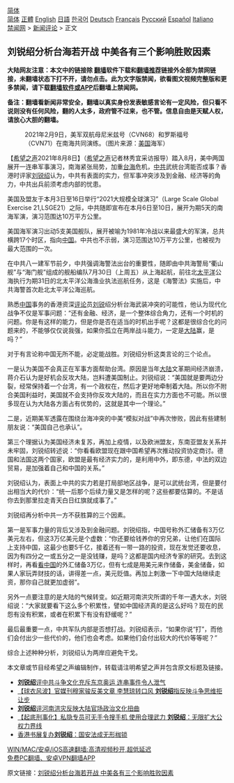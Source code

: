  <!-- 面包屑导航 --> <div class="breadcrumb"><!-- GTranslate: https://gtranslate.io/ -->  <div class="switcher notranslate">  <div class="selected">  <a href="#" onclick="return false;"> 简体</a>  </div>  <div class="option">  <a href="https://www.bannedbook.org" onclick="doGTranslate('zh-CN|zh-CN');jQuery('div.switcher div.selected a').html(jQuery(this).html());return false;" title="简体中文" class="nturl selected"> 简体</a>  <a href="https://www.bannedbook.org/zh-tw/" onclick="doGTranslate('zh-CN|zh-TW');jQuery('div.switcher div.selected a').html(jQuery(this).html());return false;" title="繁體中文" class="nturl"> 正體</a>  <a href="https://www.bannedbook.org/en/" onclick="doGTranslate('zh-CN|en');jQuery('div.switcher div.selected a').html(jQuery(this).html());return false;" title="English" class="nturl"> English</a>  <a href="https://www.bannedbook.org/ja/" onclick="doGTranslate('zh-CN|ja');jQuery('div.switcher div.selected a').html(jQuery(this).html());return false;" title="日本語" class="nturl"> 日語</a>  <a href="https://www.bannedbook.org/ko/" onclick="doGTranslate('zh-CN|ko');jQuery('div.switcher div.selected a').html(jQuery(this).html());return false;" title="한국어" class="nturl"> 한국어</a>  <a href="https://www.bannedbook.org/de/" onclick="doGTranslate('zh-CN|de');jQuery('div.switcher div.selected a').html(jQuery(this).html());return false;" title="Deutsch" class="nturl"> Deutsch</a>  <a href="https://www.bannedbook.org/fr/" onclick="doGTranslate('zh-CN|fr');jQuery('div.switcher div.selected a').html(jQuery(this).html());return false;" title="Français" class="nturl"> Français</a>  <a href="https://www.bannedbook.org/ru/" onclick="doGTranslate('zh-CN|ru');jQuery('div.switcher div.selected a').html(jQuery(this).html());return false;" title="Русский" class="nturl"> Русский</a>  <a href="https://www.bannedbook.org/es/" onclick="doGTranslate('zh-CN|es');jQuery('div.switcher div.selected a').html(jQuery(this).html());return false;" title="Español" class="nturl"> Español</a>  <a href="https://www.bannedbook.org/it/" onclick="doGTranslate('zh-CN|it');jQuery('div.switcher div.selected a').html(jQuery(this).html());return false;" title="Italiano" class="nturl"> Italiano</a>  </div>  </div>      <div class='breadcrumb-sub'><!-- Breadcrumb NavXT 6.3.0 --> <a href="https://www.bannedbook.org/" class="home">禁闻网</a> &gt; <a href="https://www.bannedbook.org/bnews/comments/" class="category">新闻评论</a> &gt; 正文</div></div><h2>刘锐绍分析台海若开战 中美各有三个影响胜败因素</h2> <p class="notice"><b>大陆网友注意：本文中的链接除 <a href="https://github.com/bannedbook/fanqiang" >翻墙</a>软件下载和<a href="https://github.com/killgcd/justmysocks/blob/master/README.md">翻墙推荐</a>链接外全部为禁网链接，未翻墙状态下打不开，请勿点击。此为文字版禁闻，欲看图文视频完整版和更多禁闻，请下载<a href="https://github.com/bannedbook/fanqiang">翻墙软件或APP</a>后翻墙上禁闻网。</p><p>备注：翻墙看新闻非常安全，翻墙以真实身份发表敏感言论有一定风险，但只看不说则没有任何风险，翻的人太多，政府管不过来，也不管。信息自由是天赋人权，请放心大胆的翻墙。</b></p>  <div class="entry"> <figure><figcaption>2021年2月9日，美军双航母尼米兹号（CVN68）和罗斯福号（CVN71）在南海共同演练。（图片来源：<a href="https://www.bannedbook.org/bnews/tag/%e7%be%8e%e5%9b%bd/" class="st_tag internal_tag" rel="tag" title="标签 美国 下的日志">美国</a>海军）</figcaption></figure> <p>【<span class='wp_keywordlink_affiliate'><a href="https://www.soundofhope.org" title="希望之声" target="_blank">希望之声</a></span>2021年8月8日】（<a href="https://www.bannedbook.org/bnews/tag/%e5%b8%8c%e6%9c%9b%e4%b9%8b%e5%a3%b0/" class="st_tag internal_tag" rel="tag" title="标签 希望之声 下的日志">希望之声</a>记者林秀宜采访报导）踏入8月，美中两国展开一连串军事演习，南海紧张局势，加重<a href="https://www.bannedbook.org/bnews/tag/%E5%8F%B0%E6%B5%B7/" class="st_tag internal_tag" rel="tag" title="标签 台海 下的日志">台海</a>危机，<a href="https://www.bannedbook.org/bnews/tag/%e4%b8%ad%e5%85%b1/" class="st_tag internal_tag" rel="tag" title="标签 中共 下的日志">中共</a>武统台湾能否成事？香港时评家<a href="https://www.bannedbook.org/bnews/tag/%e5%88%98%e9%94%90%e7%bb%8d/" class="st_tag internal_tag" rel="tag" title="标签 刘锐绍 下的日志">刘锐绍</a>认为，中共有表面的实力，但军事冲突涉及到金融、经济等的角力，中共出兵前须考虑内部的忧患。</p> <p>美国及盟友于本月3日至16日举行“2021大规模全球演习”（Large Scale Global Exercise 21,LSGE21）之际，中共随即宣布在本月6日至10日，展开为期5天的南海军演，演习范围达10万平方公里。</p> <p>美国海军演习出动5支美国舰队，展开被喻为1981年冷战以来最盛大的军演，总共横跨17个时区，指向<span class='wp_keywordlink_affiliate'><a href="https://www.bannedbook.org/" title="中国" target="_blank">中国</a></span>。中共也不示弱，演习范围达10万平方公里，也被视为最大范围的一次。</p> <p>在中共八一建军节前夕，中共强调海警法出台的重要性，随即由中共海警局“衢山舰”与“海门舰”组成的舰船编队7月30日（上周五）从上海起航，前往北<a href="https://www.bannedbook.org/bnews/tag/%e5%a4%aa%e5%b9%b3%e6%b4%8b/" class="st_tag internal_tag" rel="tag" title="标签 太平洋 下的日志">太平洋</a>公海执行为期31日的北太平洋公海渔业执法巡航任务，这是《海警法》实施后，中共海警首次赴北太平洋公海巡航。</p>  <p>熟悉<a href="https://www.bannedbook.org/bnews/tag/%E4%B8%AD%E5%9B%BD/" class="st_tag internal_tag" rel="tag" title="标签 中国 下的日志">中国</a>事务的香港资深<span class='wp_keywordlink_affiliate'><a href="https://www.bannedbook.org/bnews/comments/" title="新闻评论" target="_blank">评论</a></span>员<a href="https://www.bannedbook.org/bnews/tag/%e5%88%98%e9%94%90/" class="st_tag internal_tag" rel="tag" title="标签 刘锐 下的日志">刘锐</a>绍分析台海武装冲突的可能性，他认为现代化战争不仅是军事问题：“还有金融、经济，是一个整体综合角力，还有一个时机的问题。你是有这样的能力，但是你是否在适当的时机出手呢？这都是很综合化的问题来的，不能够仅仅说我强，如果你孤立在两岸战斗能力，一定是<span class='wp_keywordlink_affiliate'><a href="https://www.bannedbook.org/" title="大陆" target="_blank">大陆</a></span>赢，是吗？”</p> <p>对于有言论称中国无所不能，必定能战胜。刘锐绍分析这类言论的三个论点。</p> <p>一是认为美国不会真正在军事方面帮助台湾。原因是当年<a href="https://www.bannedbook.org/bnews/tag/%e5%a4%a7%e9%99%86/" class="st_tag internal_tag" rel="tag" title="标签 大陆 下的日志">大陆</a>文革期间经济崩溃，蒋介石认为是好机会反攻大陆，岂料遭美国制止。刘锐绍说：“美国就是要两边分裂，经常保持着一个台湾，有一个政权在，然后才更好地牵制着大陆。所以你不附合美国利益时，美国就不会支持你反攻大陆的，而且在实力方面也不可能。所以很多现在认为大陆各方面占有优势的，这就是其中一个理论。”</p> <p>二是，近期美军透露在围绕台海冲突的中美“模拟对战”中再次惨败，因此有些建制朋友说：“美国自己也承认”。</p>  <p>第三个理据认为美国经济未复苏，再加上疫情，以及欧洲盟友，东南亚盟友关系并未牢固，刘锐绍转述说：“你看看欧盟现在跟中国希望再次推动投资协定商讨。德国和法国这两个国家，欧盟是最有经济实力的，是利用中外，即东德，中法的双边贸易，是加强着自己和中国的关系。”</p> <p>刘锐绍认为，表面上中共的实力若是打局部地区战争，是可以武统台湾，但是要付出相当大的代价：“统一后那个后续力量又是怎样的呢？这些都要估算的。不是话你去到那里拉走青天白日红旗就成事了。”</p> <p>刘锐绍再分析中共一方不获胜算的三个因素。</p> <p>第一是军事力量的背后又涉及到金融问题。刘锐绍指，中国号称外汇储备有3万亿美元左右，但这3万亿美元是个虚数：“你还要给钱养你的穷兄弟，让他们在国际上支持中国，这最少也要5千亿，接着还有一带一路的投资，现在发觉还要收息，因为有四分之一或五分之一是没钱赚，是吗？这都是国内经济专家的研究。去到这样时，再看<span class='wp_keywordlink_affiliate'><a href="https://www.secretchina.com/" title="看中国" target="_blank">看中国</a></span>的外汇储备3万亿，但有七成是用美元来作储备，美金储备，如果人家玩弄财技的话，讲得差一点，美元贬值。再加上刺激一下中国大陆继续走资，那你自己就更加虚弱”。</p>  <p>另外一点要注意的是大陆的气候转变。如近期河南洪灾所谓的千年一遇大水，刘锐绍说：“大家就要看下这么多个积累性，譬如中国经济真的是这么好吗？现在的民怨有没有积累，或者在积累下有没有舒缓呢？”</p> <p>最后最重要一点，中共军队内部是否想打战。刘锐绍表示，“如果你说“打”，而他们会付出少一些代价的，他们也会考虑。如果他们会付出较大的代价等等呢？”</p> <p>综合上述种种分析，刘锐绍认为两岸应避免干戈。</p> <p>本文章或节目经希望之声编辑制作，转载请注明希望之声并包含原文标题及链接。 </p>  <ul class='op-related-articles' title='相关阅读'> <li><a href='https://www.bannedbook.org/bnews/comments/20210801/1598369.html' target='_blank'><b>刘锐绍</b>评中共斗争文化充斥东京奥运 连串事件令人泄气</a></li> <li><a href='https://www.bannedbook.org/bnews/headline/20210729/1596512.html' target='_blank'>【球衣风波】官媒刊穆家骏反美文章 李慧琼转口风 <b>刘锐绍</b>指反映斗争思维拒让步</a></li> <li><a href='https://www.bannedbook.org/bnews/comments/20210725/1594046.html' target='_blank'><b>刘锐绍</b>评河南洪灾反映大陆官场政治文化扭曲</a></li> <li><a href='https://www.bannedbook.org/bnews/headline/20210715/1587795.html' target='_blank'>【起底刑事化】私隐专员可无手令搜手机 使用合理武力 <b>刘锐绍</b>：无限扩大公权力界线</a></li> <li><a href='https://www.bannedbook.org/bnews/baitai/20210714/1587071.html' target='_blank'>香港书展复办<b>刘锐绍</b>：国安法成无形枷锁</a></li> </ul> <p class="texttj"> <a href="https://github.com/bannedbook/fanqiang/wiki/V2ray%E6%9C%BA%E5%9C%BA" target="_blank">WIN/MAC/安卓/iOS高速翻墙:高清视频秒开,超低延迟</a><br/> <a href="https://github.com/bannedbook/fanqiang/wiki/%E7%A6%81%E9%97%BB%E7%BD%91%E5%AE%89%E5%8D%93%E7%BF%BB%E5%A2%99%E6%96%B0%E9%97%BBAPP" target="_blank">免费PC翻墙、安卓VPN翻墙APP</a></p><p>原文链接：<a class="src_link"  href="https://www.soundofhope.org/post/533486" target="_blank">刘锐绍分析台海若开战 中美各有三个影响胜败因素</a></p><a name='sharetosocial'></a>  <div style="margin-bottom:5px;padding-bottom:5px;clear:both"> <div id="archive-pix-1" class="banner-ads"> <!-- AuctionX Display platform tag START --> <div id="26318x728x90x621x_ADSLOT2" clicktrack="%%CLICK_URL_ESC%%"></div> <!-- AuctionX Display platform tag END --> </div> <div id="archive-pix-2" class="banner-ads"> <!-- AuctionX Display platform tag START --> <div id="26315x300x250x621x_ADSLOT2" clicktrack="%%CLICK_URL_ESC%%"></div> <!-- AuctionX Display platform tag END --> </div> </div>  <div id="archive-pix-1" class="banner-ads"> <!-- AuctionX Display platform tag START --> <div id="26318x728x90x621x_ADSLOT3" clicktrack="%%CLICK_URL_ESC%%"></div> <!-- AuctionX Display platform tag END --> </div> </div><!--END ENTRY--> 